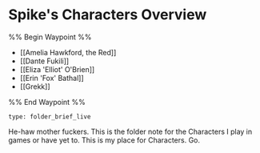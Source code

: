 # Spike's Characters Overview
%% Begin Waypoint %%
- [[Amelia Hawkford, the Red]]
- [[Dante Fukili]]
- [[Eliza 'Elliot' O'Brien]]
- [[Erin 'Fox' Bathal]]
- [[Grekk]]

%% End Waypoint %%

```ccard
type: folder_brief_live
```
 
He-haw mother fuckers. This is the folder note for the Characters I play in games or have yet to. This is my place for Characters. Go.